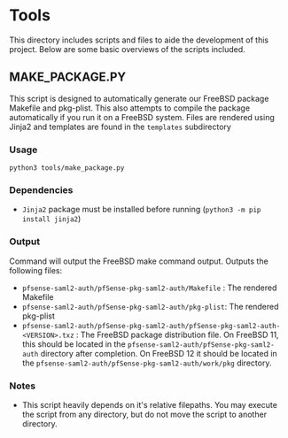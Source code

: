 Tools
=====
This directory includes scripts and files to aide the development of this project. Below are some basic overviews of 
the scripts included.

## MAKE_PACKAGE.PY
This script is designed to automatically generate our FreeBSD package Makefile and pkg-plist. This also attempts to
compile the package automatically if you run it on a FreeBSD system. Files are rendered using Jinja2 and templates are 
found in the `templates` subdirectory

### Usage
`python3 tools/make_package.py`

### Dependencies
- `Jinja2` package must be installed before running (`python3 -m pip install jinja2`)

### Output
Command will output the FreeBSD make command output. Outputs the following files:

- `pfsense-saml2-auth/pfSense-pkg-saml2-auth/Makefile` : The rendered Makefile
- `pfsense-saml2-auth/pfSense-pkg-saml2-auth/pkg-plist`: The rendered pkg-plist
- `pfsense-saml2-auth/pfSense-pkg-saml2-auth/pfSense-pkg-saml2-auth-<VERSION>.txz` : The FreeBSD package distribution file. On FreeBSD 11, 
this should be located in the `pfsense-saml2-auth/pfSense-pkg-saml2-auth` directory after completion. On FreeBSD 12 it should be 
located in the `pfsense-saml2-auth/pfSense-pkg-saml2-auth/work/pkg` directory.

### Notes
- This script heavily depends on it's relative filepaths. You may execute the script from any directory, but do not move
the script to another directory.
